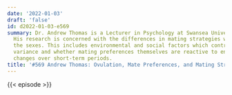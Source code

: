 ```yaml
---
date: '2022-01-03'
draft: 'false'
id: d2022-01-03-e569
summary: Dr. Andrew Thomas is a Lecturer in Psychology at Swansea University, UK.
  His research is concerned with the differences in mating strategies within and between
  the sexes. This includes environmental and social factors which contribute to this
  variance and whether mating preferences themselves are reactive to environmental
  changes over short-term periods.
title: '#569 Andrew Thomas: Ovulation, Mate Preferences, and Mating Strategies'
---
```

{{< episode >}}
